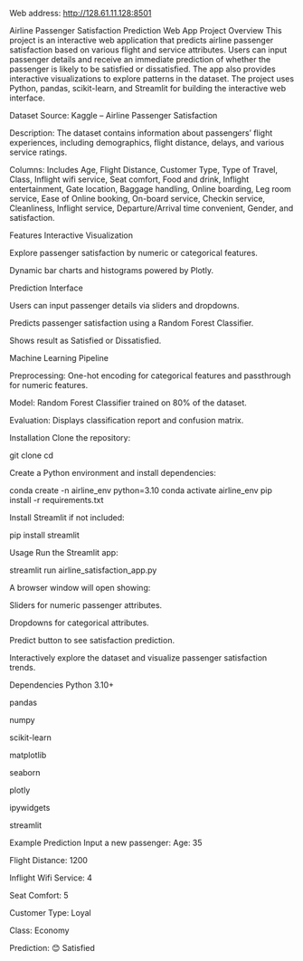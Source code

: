 
Web address: http://128.61.11.128:8501

Airline Passenger Satisfaction Prediction Web App
Project Overview
This project is an interactive web application that predicts airline passenger satisfaction based on various flight and service attributes. Users can input passenger details and receive an immediate prediction of whether the passenger is likely to be satisfied or dissatisfied. The app also provides interactive visualizations to explore patterns in the dataset.
The project uses Python, pandas, scikit-learn, and Streamlit for building the interactive web interface.

Dataset
Source: Kaggle – Airline Passenger Satisfaction


Description: The dataset contains information about passengers’ flight experiences, including demographics, flight distance, delays, and various service ratings.


Columns: Includes Age, Flight Distance, Customer Type, Type of Travel, Class, Inflight wifi service, Seat comfort, Food and drink, Inflight entertainment, Gate location, Baggage handling, Online boarding, Leg room service, Ease of Online booking, On-board service, Checkin service, Cleanliness, Inflight service, Departure/Arrival time convenient, Gender, and satisfaction.



Features
Interactive Visualization


Explore passenger satisfaction by numeric or categorical features.


Dynamic bar charts and histograms powered by Plotly.


Prediction Interface


Users can input passenger details via sliders and dropdowns.


Predicts passenger satisfaction using a Random Forest Classifier.


Shows result as Satisfied or Dissatisfied.


Machine Learning Pipeline


Preprocessing: One-hot encoding for categorical features and passthrough for numeric features.


Model: Random Forest Classifier trained on 80% of the dataset.


Evaluation: Displays classification report and confusion matrix.



Installation
Clone the repository:


git clone <your-repo-url>
cd <repo-folder>

Create a Python environment and install dependencies:


conda create -n airline_env python=3.10
conda activate airline_env
pip install -r requirements.txt

Install Streamlit if not included:


pip install streamlit


Usage
Run the Streamlit app:


streamlit run airline_satisfaction_app.py

A browser window will open showing:


Sliders for numeric passenger attributes.


Dropdowns for categorical attributes.


Predict button to see satisfaction prediction.


Interactively explore the dataset and visualize passenger satisfaction trends.



Dependencies
Python 3.10+


pandas


numpy


scikit-learn


matplotlib


seaborn


plotly


ipywidgets


streamlit



Example Prediction
Input a new passenger:
Age: 35


Flight Distance: 1200


Inflight Wifi Service: 4


Seat Comfort: 5


Customer Type: Loyal


Class: Economy


Prediction: 😊 Satisfied

